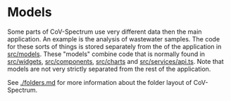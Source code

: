 # Models

Some parts of CoV-Spectrum use very different data then the main application. An example is the analysis of wastewater samples. The code for these sorts of things is stored separately from the of the application in [src/models](/src/models). These "models" combine code that is normally found in [src/widgets](/src/widgets), [src/components](/src/components), [src/charts](/src/charts) and [src/services/api.ts](/src/services/api.ts). Note that models are not very strictly separated from the rest of the application.

See [./folders.md](./folders.md) for more information about the folder layout of CoV-Spectrum.
